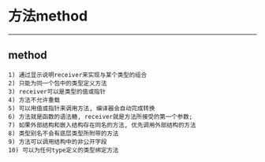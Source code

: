 # **方法method** #
***



## **method** ##
    1) 通过显示说明receiver来实现与某个类型的组合
    2) 只能为同一个包中的类型定义方法
    3) receiver可以是类型的值或指针
    4) 方法不允许重载
    5) 可以用值或指针来调用方法, 编译器会自动完成转换
    6) 方法就是函数的语法糖, receiver就是方法所接受的第一个参数;
    7) 如果外部结构和嵌入结构存在同名的方法, 优先调用外部结构的方法
    8) 类型别名不会有底层类型所附带的方法
    9) 方法可以调用结构中的非公开字段
    10) 可以为任何type定义的类型绑定方法
